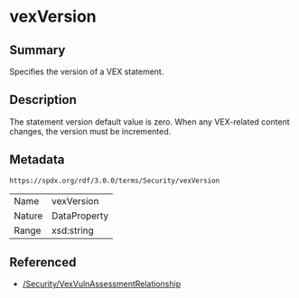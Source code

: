 <!-- Automatically generated by spec-parser v2.1.0 on 2024-06-17T10:36:57.838737+00:00 -->
<!-- SPDX-License-Identifier: Community-Spec-1.0 -->

# vexVersion

## Summary

Specifies the version of a VEX statement.


## Description

The statement version default value is zero. When any VEX-related content changes, the version must be incremented.


## Metadata

`https://spdx.org/rdf/3.0.0/terms/Security/vexVersion`


| | |
|---|---|
| Name | vexVersion |
| Nature | DataProperty |
| Range | xsd:string |




## Referenced

- [/Security/VexVulnAssessmentRelationship](../../Security/Classes/VexVulnAssessmentRelationship.md)

